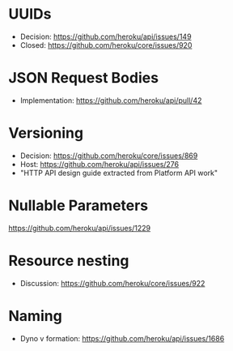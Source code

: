# UUIDs

* Decision: https://github.com/heroku/api/issues/149
* Closed: https://github.com/heroku/core/issues/920

# JSON Request Bodies

* Implementation: https://github.com/heroku/api/pull/42

# Versioning

* Decision: https://github.com/heroku/core/issues/869
* Host: https://github.com/heroku/api/issues/276
* "HTTP API design guide extracted from Platform API work"

# Nullable Parameters

https://github.com/heroku/api/issues/1229

# Resource nesting

* Discussion: https://github.com/heroku/core/issues/922

# Naming

* Dyno v formation: https://github.com/heroku/api/issues/1686
